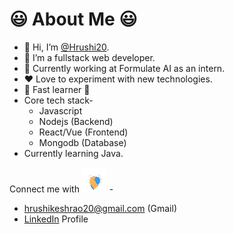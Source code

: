 # :smiley: About Me :smiley:

- 👋 Hi, I’m [@Hrushi20](https://github.com/Hrushi20).
- 👀 I’m a fullstack web developer.
- 🌱 Currently working at Formulate AI as an intern.
- ❤️ Love to experiment with new technologies.
- 🚀 Fast learner 🚀
- Core tech stack-
  - Javascript
  - Nodejs (Backend)
  - React/Vue (Frontend)
  - Mongodb (Database)
- Currently learning Java. 

Connect me with <img src="https://github.com/Hrushi20/Hrushi20/blob/main/Handshake.gif" width="40" height="40" /> -
  - hrushikeshrao20@gmail.com (Gmail)
  - [LinkedIn](https://www.linkedin.com/in/hrushikesh-rao-7741311b0/) Profile

<!---
Hrushi20/Hrushi20 is a ✨ special ✨ repository because its `README.md` (this file) appears on your GitHub profile.
You can click the Preview link to take a look at your changes.
--->

